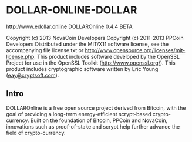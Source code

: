 # DOLLAR-ONLINE-DOLLAR
http://www.edollar.online
DOLLAROnline 0.4.4 BETA

Copyright (c) 2013 NovaCoin Developers
Copyright (c) 2011-2013 PPCoin Developers
Distributed under the MIT/X11 software license, see the accompanying
file license.txt or http://www.opensource.org/licenses/mit-license.php.
This product includes software developed by the OpenSSL Project for use in
the OpenSSL Toolkit (http://www.openssl.org/).  This product includes
cryptographic software written by Eric Young (eay@cryptsoft.com).


Intro
-----
DOLLAROnline is a free open source project derived from Bitcoin, with
the goal of providing a long-term energy-efficient scrypt-based crypto-currency.
Built on the foundation of Bitcoin, PPCoin and NovaCoin, innovations such as proof-of-stake and scrypt
help further advance the field of crypto-currency.
